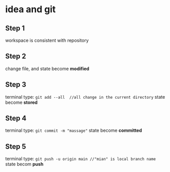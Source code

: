 # idea and git
## Step 1
workspace is consistent with repository

## Step 2
change file, and state become **modified**

## Step 3
terminal type:
`git add --all  //all change in the current directory`
state become **stored**

## Step 4
terminal type:
`git commit -m "massage"`
state become **committed**

## Step 5
terminal type:
`git push -u origin main //"mian" is local branch name`
state becom **push**